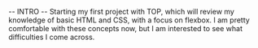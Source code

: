 -- INTRO --
Starting my first project with TOP, which will review my knowledge of basic HTML and CSS, with a focus on flexbox. I am pretty comfortable with these concepts now, but I am interested to see what difficulties I come across.
